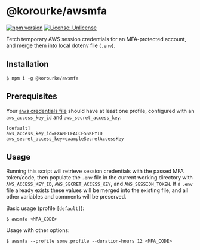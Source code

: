 # @korourke/awsmfa

[![npm version](https://badge.fury.io/js/%40korourke%2Fawsmfa.svg)](https://badge.fury.io/js/%40korourke%2Fawsmfa)
[![License: Unlicense](https://img.shields.io/badge/license-Unlicense-blue.svg)](http://unlicense.org/)

Fetch temporary AWS session credentials for an MFA-protected account, and merge them into local dotenv file (`.env`).

## Installation

```
$ npm i -g @korourke/awsmfa
```

## Prerequisites

Your [aws credentials file](https://docs.aws.amazon.com/cli/latest/userguide/cli-configure-files.html) should have at least one profile, configured with an `aws_access_key_id` and `aws_secret_access_key`:

```
[default]
aws_access_key_id=EXAMPLEACCESSKEYID
aws_secret_access_key=exampleSecretAccessKey
```

## Usage

Running this script will retrieve session credentials with the passed MFA token/code, then populate the `.env` file in the current working directory with `AWS_ACCESS_KEY_ID`, `AWS_SECRET_ACCESS_KEY`, and `AWS_SESSION_TOKEN`. If a `.env` file already exists these values will be merged into the existing file, and all other variables and comments will be preserved.

Basic usage (profile `[default]`):

```
$ awsmfa <MFA_CODE>
```

Usage with other options:

```
$ awsmfa --profile some.profile --duration-hours 12 <MFA_CODE>
```
